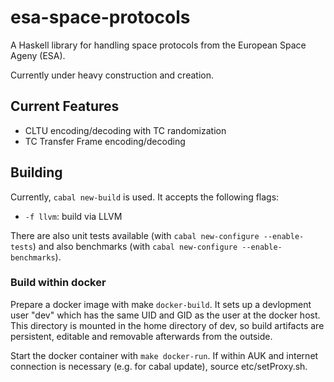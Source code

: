 # esa-space-protocols

A Haskell library for handling space protocols from the European Space Ageny (ESA). 

Currently under heavy construction and creation. 

## Current Features ##

 * CLTU encoding/decoding with TC randomization
 * TC Transfer Frame encoding/decoding
 
 
 ## Building ##
 
 Currently, `cabal new-build` is used. It accepts the following flags:
  * `-f llvm`: build via LLVM

There are also unit tests available (with `cabal new-configure --enable-tests`) and 
also benchmarks (with `cabal new-configure --enable-benchmarks`).

### Build within docker ###

 Prepare a docker image with make `docker-build`. It sets up a devlopment user "dev"
 which has the same UID and GID as the user at the docker host.
 This directory is mounted in the home directory of dev, so build artifacts 
 are persistent, editable and removable afterwards from the outside.

 Start the docker container with `make docker-run`.
 If within AUK and internet connection is necessary (e.g. for cabal update),
 source etc/setProxy.sh.
 